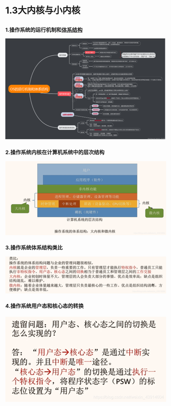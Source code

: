 # 1.3大内核与小内核

##  



### 1.操作系统的运行机制和[体系结构](https://so.csdn.net/so/search?q=体系结构&spm=1001.2101.3001.7020)

![](.\pictures\9bf4c03559ee10ba7535c95f9be2b605.png)

### 2.操作系统内核在计算机系统中的层次结构

![](.\pictures\794479e71c18cb3ff26c3c42ed61a3c2.png)

### 3.操作系统体系结构类比

![](.\pictures\3e27035528328b9881a2fa72a53955d6.png)

### 4.操作系统用户态和核心态的转换

### ![](.\pictures\2f2dd1595c9064181f61afd25d678548.png)